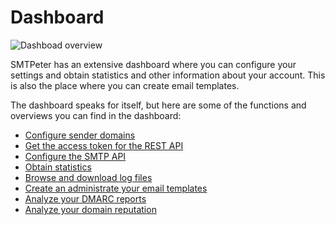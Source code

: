 # Dashboard

![Dashboad overview](Images/dashboardoverview.png)

SMTPeter has an extensive dashboard where you can configure your settings
and obtain statistics and other information about your account. This is
also the place where you can create email templates.

The dashboard speaks for itself, but here are some of the functions and 
overviews you can find in the dashboard:

* [Configure sender domains](./introduction-sender-domains)
* [Get the access token for the REST API](./introduction-rest-api)
* [Configure the SMTP API](./introduction-smtp-api)
* [Obtain statistics](./statistics)
* [Browse and download log files](rest-logfiles)
* [Create an administrate your email templates](rest-templates)
* [Analyze your DMARC reports](./dmarc-deployment)
* [Analyze your domain reputation](./sender-reputation)
